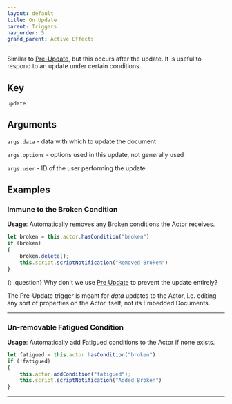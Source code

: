 ```yaml
---
layout: default
title: On Update
parent: Triggers
nav_order: 5
grand_parent: Active Effects
---
```


Similar to [Pre-Update](./preUpdate), but this occurs after the update. It is useful to respond to an update under certain conditions. 

## Key

`update`

## Arguments 

`args.data` - data with which to update the document

`args.options` - options used in this update, not generally used

`args.user` - ID of the user performing the update

## Examples

### Immune to the Broken Condition

**Usage**: Automatically removes any Broken conditions the Actor receives.

```js
let broken = this.actor.hasCondition("broken")
if (broken)
{
    broken.delete();
    this.script.scriptNotification("Removed Broken")
}
```

{: .question}
Why don't we use [Pre Update](./preUpdate) to prevent the update entirely?

The Pre-Update trigger is meant for *data* updates to the Actor, i.e. editing any sort of properties on the Actor itself, not its Embedded Documents.

---

### Un-removable Fatigued Condition

**Usage**: Automatically add Fatigued conditions to the Actor if none exists.

```js
let fatigued = this.actor.hasCondition("broken")
if (!fatigued)
{
    this.actor.addCondition("fatigued");
    this.script.scriptNotification("Added Broken")
}
```

---
